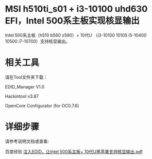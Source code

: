 # MSI h510ti_s01 + i3-10100 uhd630 EFI，Intel 500系主板实现核显输出

Intel 500系主板（h510 b560 z590）+ 10代U （i3-10100 10105 i5-10400 10500 i7-10700）支持核显输出。

# 相关工具

请在Tool文件夹下载：

EDID_Manager V1.0

Hackintool v3.87

OpenCore Configurator (for OC0.7.6)

# 详细步骤

请参考说明文档或查看:

百度经验 <a href="https://jingyan.baidu.com/article/39810a23a8dac4f737fda6d1.html" target="_blank" >注入EDID，让Intel 500系主板+ 10代U黑苹果支持核显输出.pdf</a> 
